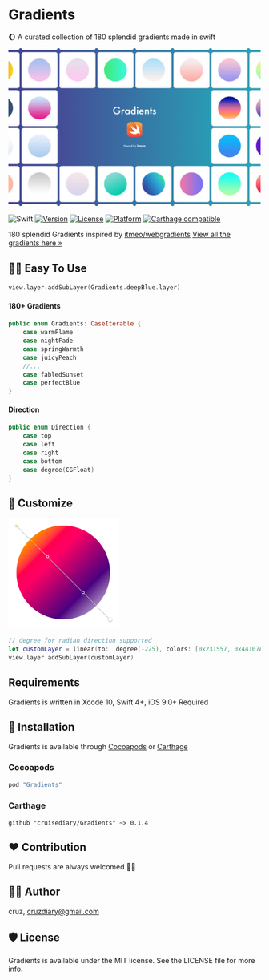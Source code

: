 # Gradients

🌔 A curated collection of 180 splendid gradients made in swift

![logo](README/gradients.png)

![Swift](https://img.shields.io/badge/Swift-4.2-orange.svg)
[![Version](https://img.shields.io/cocoapods/v/Gradients.svg?style=flat)](http://cocoapods.org/pods/Gradients)
[![License](https://img.shields.io/cocoapods/l/Gradients.svg?style=flat)](http://cocoapods.org/pods/Gradients)
[![Platform](https://img.shields.io/cocoapods/p/Gradients.svg?style=flat)](http://cocoapods.org/pods/Gradients)
[![Carthage compatible](https://img.shields.io/badge/Carthage-compatible-4BC51D.svg?style=flat)](https://github.com/Carthage/Carthage)

180 splendid Gradients inspired by [itmeo/webgradients](https://github.com/itmeo/webgradients)
[View all the gradients here »](https://webgradients.com)

## 🏄🏼 Easy To Use
```swift
view.layer.addSubLayer(Gradients.deepBlue.layer)
```

#### 180+ Gradients
```swift
public enum Gradients: CaseIterable {
    case warmFlame
    case nightFade
    case springWarmth
    case juicyPeach
    //...
    case fabledSunset
    case perfectBlue
}
```

#### Direction
```swift
public enum Direction {
    case top
    case left
    case right
    case bottom
    case degree(CGFloat)
}
```

## 🎨 Customize

![customize](README/custom.png)
```swift
// degree for radian direction supported
let customLayer = linear(to: .degree(-225), colors: [0x231557, 0x44107A, 0xFF1361, 0xFFF800], locations: [0.0, 0.29, 0.67, 1.0]) // Fabled Sunset
view.layer.addSubLayer(customLayer)
```

## Requirements
Gradients is written in  Xcode 10, Swift 4+, iOS 9.0+ Required

## 📲 Installation
Gradients is available through [Cocoapods](http://cocoapods.org) or [Carthage](https://github.com/Carthage/Carthage)

### Cocoapods
```ruby
pod "Gradients"
```

### Carthage
```
github "cruisediary/Gradients" ~> 0.1.4
```

## ❤️ Contribution
Pull requests are always welcomed 🏄🏼

## 👨‍💻 Author
cruz, cruzdiary@gmail.com

## 🛡 License

Gradients is available under the MIT license. See the LICENSE file for more info.
